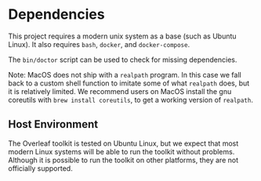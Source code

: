 # Dependencies

This project requires a modern unix system as a base (such as Ubuntu Linux).
It also requires `bash`, `docker`, and `docker-compose`. 

The `bin/doctor` script can be used to check for missing dependencies.

Note: MacOS does not ship with a `realpath` program. In this case we fall
back to a custom shell function to imitate some of what `realpath` does, but
it is relatively limited. We recommend users on MacOS install the gnu coreutils
with `brew install coreutils`, to get a working version of `realpath`.


## Host Environment

The Overleaf toolkit is tested on Ubuntu Linux, but we expect that most modern Linux systems will be able to run the toolkit without problems. Although it is possible to run the toolkit on other platforms, they are not officially supported.
